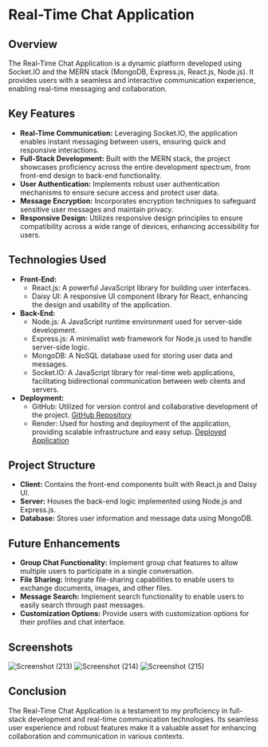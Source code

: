 # Real-Time Chat Application

## Overview
The Real-Time Chat Application is a dynamic platform developed using Socket.IO and the MERN stack (MongoDB, Express.js, React.js, Node.js). It provides users with a seamless and interactive communication experience, enabling real-time messaging and collaboration.

## Key Features
- **Real-Time Communication:** Leveraging Socket.IO, the application enables instant messaging between users, ensuring quick and responsive interactions.
- **Full-Stack Development:** Built with the MERN stack, the project showcases proficiency across the entire development spectrum, from front-end design to back-end functionality.
- **User Authentication:** Implements robust user authentication mechanisms to ensure secure access and protect user data.
- **Message Encryption:** Incorporates encryption techniques to safeguard sensitive user messages and maintain privacy.
- **Responsive Design:** Utilizes responsive design principles to ensure compatibility across a wide range of devices, enhancing accessibility for users.

## Technologies Used
- **Front-End:**
  - React.js: A powerful JavaScript library for building user interfaces.
  - Daisy UI: A responsive UI component library for React, enhancing the design and usability of the application.
- **Back-End:**
  - Node.js: A JavaScript runtime environment used for server-side development.
  - Express.js: A minimalist web framework for Node.js used to handle server-side logic.
  - MongoDB: A NoSQL database used for storing user data and messages.
  - Socket.IO: A JavaScript library for real-time web applications, facilitating bidirectional communication between web clients and servers.
- **Deployment:**
  - GitHub: Utilized for version control and collaborative development of the project. [GitHub Repository](https://github.com/yourusername/your-repository)
  - Render: Used for hosting and deployment of the application, providing scalable infrastructure and easy setup. [Deployed Application](https://yourapp.render.com)

## Project Structure
- **Client:** Contains the front-end components built with React.js and Daisy UI.
- **Server:** Houses the back-end logic implemented using Node.js and Express.js.
- **Database:** Stores user information and message data using MongoDB.

## Future Enhancements
- **Group Chat Functionality:** Implement group chat features to allow multiple users to participate in a single conversation.
- **File Sharing:** Integrate file-sharing capabilities to enable users to exchange documents, images, and other files.
- **Message Search:** Implement search functionality to enable users to easily search through past messages.
- **Customization Options:** Provide users with customization options for their profiles and chat interface.

## Screenshots
![Screenshot (213)](https://github.com/sagarparise/chatApp-03/assets/141607123/93dff8c2-87c0-4dca-86e3-d01da8c050e5)
![Screenshot (214)](https://github.com/sagarparise/chatApp-03/assets/141607123/5d380e5c-394c-42e4-ad0c-a1051bbbd74f)
![Screenshot (215)](https://github.com/sagarparise/chatApp-03/assets/141607123/e1b1ab3f-8d36-436a-9c59-f28339f111b2)


## Conclusion
The Real-Time Chat Application is a testament to my proficiency in full-stack development and real-time communication technologies. Its seamless user experience and robust features make it a valuable asset for enhancing collaboration and communication in various contexts.
